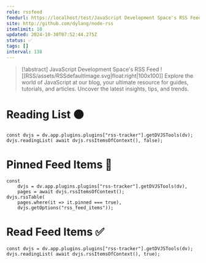 ```yaml
---
role: rssfeed
feedurl: https://localhost/test/JavaScript Development Space's RSS Feed/feed.xml
site: http://github.com/dylang/node-rss
itemlimit: 10
updated: 2024-10-30T07:52:44.275Z
status: ✅
tags: []
interval: 138
---
```

> [!abstract] JavaScript Development Space's RSS Feed
> ![[RSS/assets/RSSdefaultImage.svg|float:right|100x100]] Explore the world of JavaScript at our blog, your ultimate resource for guides, tutorials, and articles. Uncover the latest insights, tips, and trends.

# Reading List ⚫

~~~dataviewjs
const dvjs = dv.app.plugins.plugins["rss-tracker"].getDVJSTools(dv);
dvjs.readingList( await dvjs.rssItemsOfContext(), false);
~~~

# Pinned Feed Items 📍

~~~dataviewjs
const
	dvjs = dv.app.plugins.plugins["rss-tracker"].getDVJSTools(dv),
	pages = await dvjs.rssItemsOfContext();
dvjs.rssTable(
	pages.where(it => it.pinned === true),
	dvjs.getOptions("rss_feed_items"));
~~~

# Read Feed Items ✅

~~~dataviewjs
const dvjs = dv.app.plugins.plugins["rss-tracker"].getDVJSTools(dv);
dvjs.readingList( await dvjs.rssItemsOfContext(), true);
~~~